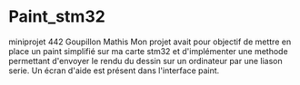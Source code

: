 # Paint_stm32
miniprojet 442 Goupillon Mathis
Mon projet avait pour objectif de mettre en place un paint simplifié sur ma carte stm32 et d'implémenter une methode permettant d'envoyer le rendu du dessin sur un ordinateur par une liason serie. Un écran d'aide est présent dans l'interface paint.
